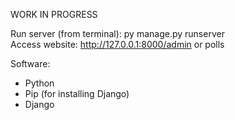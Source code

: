 WORK IN PROGRESS

Run server (from terminal): py manage.py runserver  
Access website: http://127.0.0.1:8000/admin or polls

Software:
- Python
- Pip (for installing Django)
- Django
